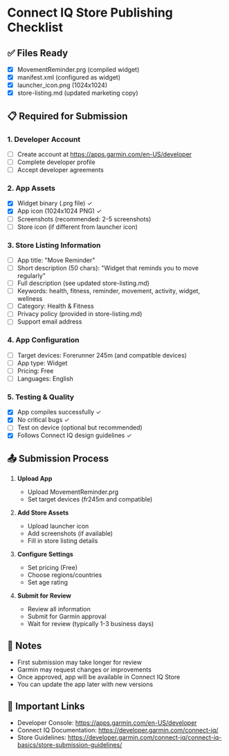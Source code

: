 # Connect IQ Store Publishing Checklist

## ✅ Files Ready
- [x] MovementReminder.prg (compiled widget)
- [x] manifest.xml (configured as widget)
- [x] launcher_icon.png (1024x1024)
- [x] store-listing.md (updated marketing copy)

## 📋 Required for Submission

### 1. Developer Account
- [ ] Create account at https://apps.garmin.com/en-US/developer
- [ ] Complete developer profile
- [ ] Accept developer agreements

### 2. App Assets
- [x] Widget binary (.prg file) ✓
- [x] App icon (1024x1024 PNG) ✓
- [ ] Screenshots (recommended: 2-5 screenshots)
- [ ] Store icon (if different from launcher icon)

### 3. Store Listing Information
- [ ] App title: "Move Reminder"
- [ ] Short description (50 chars): "Widget that reminds you to move regularly"
- [ ] Full description (see updated store-listing.md)
- [ ] Keywords: health, fitness, reminder, movement, activity, widget, wellness
- [ ] Category: Health & Fitness
- [ ] Privacy policy (provided in store-listing.md)
- [ ] Support email address

### 4. App Configuration
- [ ] Target devices: Forerunner 245m (and compatible devices)
- [ ] App type: Widget
- [ ] Pricing: Free
- [ ] Languages: English

### 5. Testing & Quality
- [x] App compiles successfully ✓
- [x] No critical bugs ✓
- [ ] Test on device (optional but recommended)
- [x] Follows Connect IQ design guidelines ✓

## 📤 Submission Process

1. **Upload App**
   - Upload MovementReminder.prg
   - Set target devices (fr245m and compatible)

2. **Add Store Assets**
   - Upload launcher icon
   - Add screenshots (if available)
   - Fill in store listing details

3. **Configure Settings**
   - Set pricing (Free)
   - Choose regions/countries
   - Set age rating

4. **Submit for Review**
   - Review all information
   - Submit for Garmin approval
   - Wait for review (typically 1-3 business days)

## 📝 Notes
- First submission may take longer for review
- Garmin may request changes or improvements
- Once approved, app will be available in Connect IQ Store
- You can update the app later with new versions

## 🔗 Important Links
- Developer Console: https://apps.garmin.com/en-US/developer
- Connect IQ Documentation: https://developer.garmin.com/connect-iq/
- Store Guidelines: https://developer.garmin.com/connect-iq/connect-iq-basics/store-submission-guidelines/
